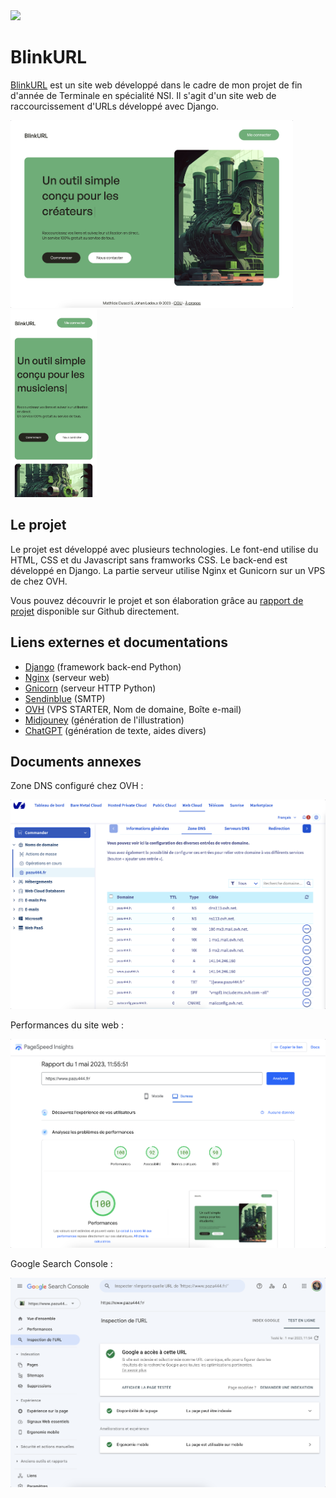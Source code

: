 <img src='src/nsi/web/static/web/images/favicon.ico' width='64'> 

# BlinkURL

<a href='https://www.pazu444.fr/'>BlinkURL<a/> est un site web développé dans le cadre de mon projet de fin d'année de Terminale en spécialité NSI. Il s'agit d'un site web de raccourcissement d'URLs développé avec Django.

<img src='pictures/screen_home_page.png' height='300'> <img src='pictures/screen_mobile_page.png' height='300'>


## Le projet

Le projet est développé avec plusieurs technologies. Le font-end utilise du HTML, CSS et du Javascript sans framworks CSS. Le back-end est développé en Django. 
La partie serveur utilise Nginx et Gunicorn sur un VPS de chez OVH.

Vous pouvez découvrir le projet et son élaboration grâce au <a href='rapport_de_projet.pdf'>rapport de projet</a> disponible sur Github directement.


## Liens externes et documentations

- <a href='https://www.djangoproject.com/' target='_blank'>Django</a> (framework back-end Python)
- <a href='https://www.nginx.com/' target='_blank'>Nginx</a> (serveur web)
- <a href='https://gunicorn.org/' target='_blank'>Gnicorn</a> (serveur HTTP Python)
- <a href='https://www.sendinblue.com/' target='_blank'>Sendinblue</a> (SMTP) 
- <a href='https://www.ovhcloud.com/fr/' target='_blank'>OVH</a> (VPS STARTER, Nom de domaine, Boîte e-mail) 
- <a href='https://www.midjourney.com/home/?callbackUrl=%2Fapp%2F' target='_blank'>Midjouney</a> (génération de l'illustration) 
- <a href='https://openai.com/' target='_blank'>ChatGPT</a> (génération de texte, aides divers) 


## Documents annexes

Zone DNS configuré chez OVH :

<img src='pictures/zone_dns.png' width='700'> 

Performances du site web :

<img src='pictures/page_speed_insights.png' width='700'> 

Google Search Console :

<img src='pictures/google_search_console.png' width='700'> 
